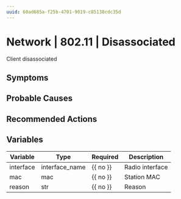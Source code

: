 ```yaml
---
uuid: 60ad685a-f25b-4701-9019-c85138cdc35d
---
```

# Network | 802.11 | Disassociated

Client disassociated

## Symptoms

## Probable Causes

## Recommended Actions

## Variables

Variable | Type | Required | Description
--- | --- | --- | ---
interface | interface_name | {{ no }} | Radio interface
mac | mac | {{ no }} | Station MAC
reason | str | {{ no }} | Reason
